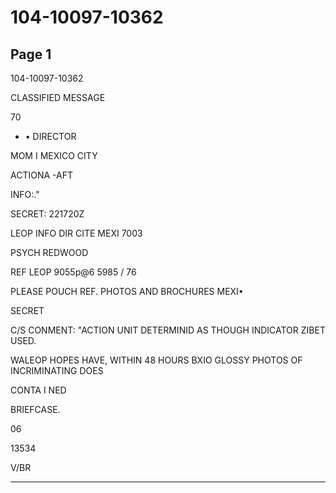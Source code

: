 # 104-10097-10362

## Page 1

104-10097-10362

CLASSIFIED MESSAGE

70

- • DIRECTOR

MOM I MEXICO CITY

ACTIONA -AFT

INFO:."

SECRET: 221720Z

LEOP INFO DIR CITE MEXI 7003

PSYCH REDWOOD

REF LEOP 9055p@6 5985 / 76

PLEASE POUCH REF. PHOTOS AND BROCHURES MEXI•

SECRET

C/S CONMENT: "ACTION UNIT DETERMINID AS THOUGH INDICATOR ZIBET USED.

WALEOP HOPES HAVE, WITHIN 48 HOURS BXIO GLOSSY PHOTOS OF INCRIMINATING DOES

CONTA I NED

BRIEFCASE.

06

13534

V/BR

---


